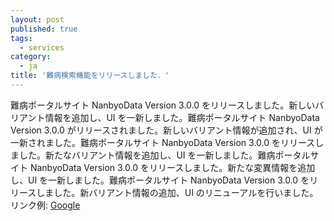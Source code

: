 ```yaml
---
layout: post
published: true
tags:
  - services
category:
  - ja
title: '難病検索機能をリリースしました．'
---
```


難病ポータルサイト NanbyoData Version 3.0.0 をリリースしました。新しいバリアント情報を追加し、UI を一新しました。難病ポータルサイト NanbyoData Version 3.0.0 がリリースされました。新しいバリアント情報が追加され、UI が一新されました。難病ポータルサイト NanbyoData Version 3.0.0 をリリースしました。新たなバリアント情報を追加し、UI を一新しました。難病ポータルサイト NanbyoData Version 3.0.0 をリリースしました。新たな変異情報を追加し、UI を一新しました。難病ポータルサイト NanbyoData Version 3.0.0 をリリースしました。新バリアント情報の追加、UI のリニューアルを行いました。リンク例: [Google](https://google.com)
